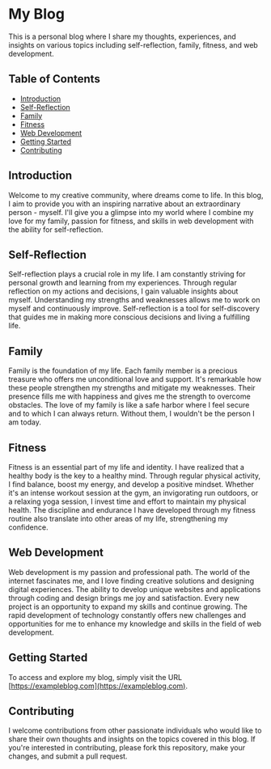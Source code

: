 # My Blog

This is a personal blog where I share my thoughts, experiences, and insights on various topics including self-reflection, family, fitness, and web development.

## Table of Contents

- [Introduction](#introduction)
- [Self-Reflection](#self-reflection)
- [Family](#family)
- [Fitness](#fitness)
- [Web Development](#web-development)
- [Getting Started](#getting-started)
- [Contributing](#contributing)

## Introduction

Welcome to my creative community, where dreams come to life. In this blog, I aim to provide you with an inspiring narrative about an extraordinary person - myself. I'll give you a glimpse into my world where I combine my love for my family, passion for fitness, and skills in web development with the ability for self-reflection.

## Self-Reflection

Self-reflection plays a crucial role in my life. I am constantly striving for personal growth and learning from my experiences. Through regular reflection on my actions and decisions, I gain valuable insights about myself. Understanding my strengths and weaknesses allows me to work on myself and continuously improve. Self-reflection is a tool for self-discovery that guides me in making more conscious decisions and living a fulfilling life.

## Family

Family is the foundation of my life. Each family member is a precious treasure who offers me unconditional love and support. It's remarkable how these people strengthen my strengths and mitigate my weaknesses. Their presence fills me with happiness and gives me the strength to overcome obstacles. The love of my family is like a safe harbor where I feel secure and to which I can always return. Without them, I wouldn't be the person I am today.

## Fitness

Fitness is an essential part of my life and identity. I have realized that a healthy body is the key to a healthy mind. Through regular physical activity, I find balance, boost my energy, and develop a positive mindset. Whether it's an intense workout session at the gym, an invigorating run outdoors, or a relaxing yoga session, I invest time and effort to maintain my physical health. The discipline and endurance I have developed through my fitness routine also translate into other areas of my life, strengthening my confidence.

## Web Development

Web development is my passion and professional path. The world of the internet fascinates me, and I love finding creative solutions and designing digital experiences. The ability to develop unique websites and applications through coding and design brings me joy and satisfaction. Every new project is an opportunity to expand my skills and continue growing. The rapid development of technology constantly offers new challenges and opportunities for me to enhance my knowledge and skills in the field of web development.

## Getting Started

To access and explore my blog, simply visit the URL [https://exampleblog.com](https://exampleblog.com).

## Contributing

I welcome contributions from other passionate individuals who would like to share their own thoughts and insights on the topics covered in this blog. If you're interested in contributing, please fork this repository, make your changes, and submit a pull request.
